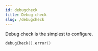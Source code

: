 ```yaml
---
id: debugcheck
title: Debug check
slug: /debugcheck
---
```


Debug check is the simplest to configure.


```kotlin
debugCheck().error()
```



